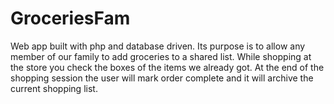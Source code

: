 # GroceriesFam
Web app built with php and database driven. Its purpose is to allow any member of our family to add groceries to a shared list. While shopping at the store you check the boxes of the items we already got. At the end of the shopping session the user will mark order complete and it will archive the current shopping list. 
